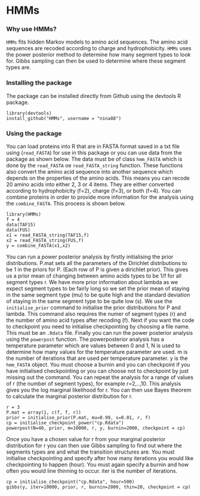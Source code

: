 HMMs
====

### Why use HMMs?

`HMMs` fits hidden Markov models to amino acid sequences. The amino acid sequences are recoded according to charge and hydrophobicity. `HMMs` uses the power posterior method to determine how many segment types to look for. Gibbs sampling can then be used to determine where these segment types are. 

### Installing the package

The package can be installed directly from Github using the devtools R package.
  
    library(devtools)
    install_github("HMMs", username = "nina88")

### Using the package

You can load proteins into R  that are in FASTA format saved in a txt file using (`read_FASTA`) for use in this package or you can use data from the package as shown below. The data must be of class `hmm_FASTA` which is done by the `read_FASTA` oe `read_FASTA_string` function. These functions also convert the amino acid sequence into another sequence which depends on the properties of the amino acids. This means you can recode 20 amino acids into either 2, 3 or 4 items. They are either converted according to hydrophobicity (f=2), charge (f=3), or both (f=4). You can combine proteins in order to provide more information for the analysis using the `combine_FASTA`. This process is shown below. 

    library(HMMs)
    f = 4
    data(TAF15)
    data(FUS)
    x1 = read_FASTA_string(TAF15,f)
    x2 = read_FASTA_string(FUS,f)
    y = combine_FASTA(x1,x2)

You can run a power posterior analysis by firstly initialising the prior distributions. P.mat sets all the parameters of the Dirichlet distributions to be 1 in the priors for P. (Each row of P is given a dirichlet prior). This gives us a prior mean of changing between amino acids types to be 1/f for all segment types r. We have more prior information about lambda as we expect segment types to be fairly long so we set the prior mean of staying in the same segment type (mu) to be quite high and the standard deviation of staying in the same segment type to be quite low (s). We use the `initialise_prior` command to initialise the prior distributions for P and lambda. This command also requires the numer of segment types (r) and the number of amino acid types after recoding (f). Next if you want the code to checkpoint you need to initialise checkpointing by choosing a file name. This must be an `.Rdata` file. Finally you can run the power posterior analysis using the `powerpost` function. The powerposterior analysis has a temperature parameter which are values between 0 and 1, N is used to determine how many values for the temperature parameter are used. m is the number of iterations that are used per temperature parameter. y is the `hmm_FASTA` object. You must choose a burnin and you can checkpoint if you have initialised checkpointing or you can choose not to checkpoint by just missing out the command.  You can repeat the analysis for a range of values of r (the number of segment types), for example r=2,..,10. This analysis gives you the log marginal likelihood for r. You can then use Bayes theorem to calculate the marginal posterior distribution for r.

    r = 3
    P.mat = array(1, c(f, f, r))
    prior = initialise_prior(P.mat, mu=0.99, s=0.01, r, f)
    cp = initialise_checkpoint_power("cp.Rdata")
    powerpost(N=40, prior, m=10000, r, y, burnin=2000, checkpoint = cp)
    

Once you have a chosen value for r from your marginal posterior distribution for r you can then use Gibbs sampling to find out where the segments types are and what the transition structures are. You must initialise checkpointing and specify after how many iterations you would like checkpointing to happen (hour). You must again specify a burnin and how often you would line thinning to occur. iter is the number of iterations.

    cp = initialise_checkpoint("cp.Rdata", hour=500)
    gibbs(y, iter=10000, prior, r, burnin=2000, thin=20, checkpoint = cp)

